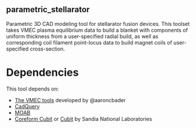 ## parametric_stellarator
Parametric 3D CAD modeling tool for stellarator fusion devices. This toolset takes VMEC plasma equilibrium data to build a blanket with components of uniform thickness from a user-specified radial build, as well as corresponding coil filament point-locus data to build magnet coils of user-specified cross-section.

# Dependencies
This tool depends on:

- [The VMEC tools](https://github.com/aaroncbader/pystell_uw/blob/master/read_vmec.py) developed by @aaroncbader 
- [CadQuery](https://cadquery.readthedocs.io/en/latest/installation.html)
- [MOAB](https://bitbucket.org/fathomteam/moab/src/master/)
- [Coreform Cubit](https://coreform.com/products/downloads/) or [Cubit](https://cubit.sandia.gov/downloads/) by Sandia National Laboratories

